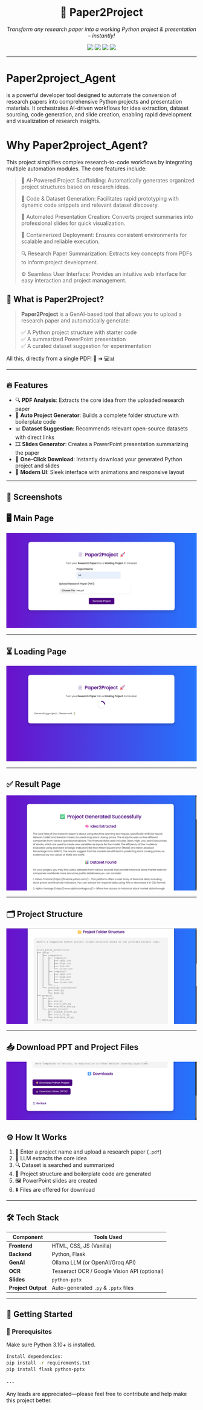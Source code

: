 <h1 align="center">📄 Paper2Project</h1>

<p align="center">
  <em>Transform any research paper into a working Python project & presentation – instantly!</em>
</p>

<p align="center">
  <img src="https://img.shields.io/badge/Python-3.10%2B-blue?style=for-the-badge&logo=python" />
  <img src="https://img.shields.io/badge/Flask-Web%20Framework-ff69b4?style=for-the-badge&logo=flask" />
  <img src="https://img.shields.io/badge/LLM-Powered-orange?style=for-the-badge" />
  <img src="https://img.shields.io/badge/License-MIT-green?style=for-the-badge" />
</p>

---

# **Paper2project_Agent**
 is a powerful developer tool designed to automate the conversion of research papers into comprehensive
Python projects and presentation materials. It orchestrates AI-driven workflows for idea extraction, dataset sourcing, code
generation, and slide creation, enabling rapid development and visualization of research insights.

# **Why Paper2project_Agent?**
This project simplifies complex research-to-code workflows by integrating multiple automation modules. 
The core features include:
>
> 🧩 AI-Powered Project Scaffolding: Automatically generates organized project structures based on research ideas.
> 
> 🚀 Code & Dataset Generation: Facilitates rapid prototyping with dynamic code snippets and relevant dataset discovery.
>
> 🎨 Automated Presentation Creation: Converts project summaries into professional slides for quick visualization.
>
> 🐳 Containerized Deployment: Ensures consistent environments for scalable and reliable execution.
>
> 🔍 Research Paper Summarization: Extracts key concepts from PDFs to inform project development.
>
> ⚙️ Seamless User Interface: Provides an intuitive web interface for easy interaction and project management.


## 🧠 What is Paper2Project?

> **Paper2Project** is a GenAI-based tool that allows you to upload a research paper and automatically generate:
> 
> ✅ A Python project structure with starter code  
> ✅ A summarized PowerPoint presentation  
> ✅ A curated dataset suggestion for experimentation  

All this, directly from a single PDF! 🧾 ➜ 💻📊

---

## 🔥 Features

- 🔍 **PDF Analysis**: Extracts the core idea from the uploaded research paper
- 📂 **Auto Project Generator**: Builds a complete folder structure with boilerplate code
- 📊 **Dataset Suggestion**: Recommends relevant open-source datasets with direct links
- 🎞️ **Slides Generator**: Creates a PowerPoint presentation summarizing the paper
- 💾 **One-Click Download**: Instantly download your generated Python project and slides
- 🎨 **Modern UI**: Sleek interface with animations and responsive layout

---

## 📸 Screenshots


## 🖥️ Main Page
![Main](static/screenshots/Main.png)

---

## ⏳ Loading Page
![Loading](static/screenshots/Load.png)

---

## ✅ Result Page
![Result](static/screenshots/Result.png)

---

## 🗂️ Project Structure
![Project Structure](static/screenshots/Pro_stru.png)

---

## 📥 Download PPT and Project Files
![Download](static/screenshots/Dwn.png)

## ⚙️ How It Works

1. 📝 Enter a project name and upload a research paper (`.pdf`)
2. 🤖 LLM extracts the core idea
3. 🔍 Dataset is searched and summarized
4. 🐍 Project structure and boilerplate code are generated
5. 🖼️ PowerPoint slides are created
6. ⬇️ Files are offered for download

---

## 🛠️ Tech Stack

| Component    | Tools Used |
|--------------|-------------|
| **Frontend** | HTML, CSS, JS (Vanilla) |
| **Backend**  | Python, Flask |
| **GenAI**    | Ollama LLM (or OpenAI/Groq API) |
| **OCR**      | Tesseract OCR / Google Vision API (optional) |
| **Slides**   | `python-pptx` |
| **Project Output** | Auto-generated `.py` & `.pptx` files |

---

## 🚀 Getting Started

### 🔧 Prerequisites

Make sure Python 3.10+ is installed.
```bash
Install dependencies:
pip install -r requirements.txt 
pip install flask python-pptx

---
```


Any leads are appreciated—please feel free to contribute and help make this project better.
